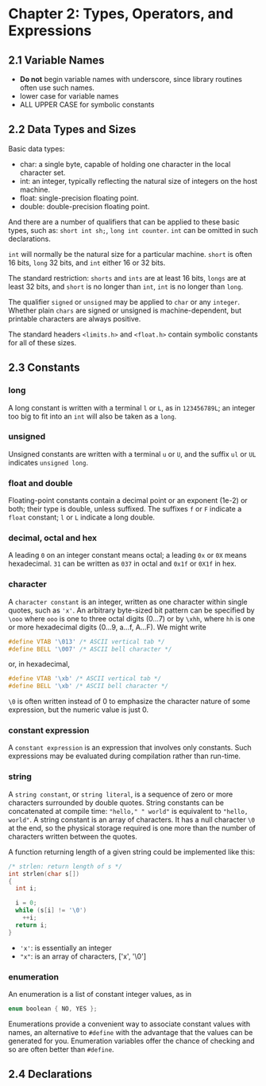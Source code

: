 # Chapter 2: Types, Operators, and Expressions

## 2.1 Variable Names

- **Do not** begin variable names with underscore, since library routines often
  use such names.
- lower case for variable names
- ALL UPPER CASE for symbolic constants

## 2.2 Data Types and Sizes

Basic data types:

- char: a single byte, capable of holding one character in the local character
  set.
- int: an integer, typically reflecting the natural size of integers on the host
  machine.
- float: single-precision floating point.
- double: double-precision floating point.

And there are a number of qualifiers that can be applied to these basic types,
such as: `short int sh;`, `long int counter`. `int` can be omitted in such
declarations.

`int` will normally be the natural size for a particular machine. `short` is
often 16 bits, `long` 32 bits, and `int` either 16 or 32 bits.

The standard restriction: `shorts` and `ints` are at least 16 bits, `longs` are
at least 32 bits, and `short` is no longer than `int`, `int` is no longer than
`long`.

The qualifier `signed` or `unsigned` may be applied to `char` or any `integer`.
Whether plain `chars` are signed or unsigned is machine-dependent, but printable
characters are always positive.

The standard headers `<limits.h>` and `<float.h>` contain symbolic constants
for all of these sizes.

## 2.3 Constants

### long

A long constant is written with a terminal `l` or `L`, as in `123456789L`; an
integer too big to fit into an `int` will also be taken as a `long`.

### unsigned

Unsigned constants are written with a terminal `u` or `U`, and the suffix `ul`
or `UL` indicates `unsigned long`.

### float and double

Floating-point constants contain a decimal point or an exponent (1e-2) or both;
their type is double, unless suffixed. The suffixes `f` or `F` indicate a
`float` constant; `l` or `L` indicate a long double.

### decimal, octal and hex

A leading `0` on an integer constant means octal; a leading `0x` or `0X` means
hexadecimal. `31` can be written as `037` in octal and `0x1f` or `0X1f` in hex.

### character

A `character constant` is an integer, written as one character within single
quotes, such as `'x'`. An arbitrary byte-sized bit pattern can be specified by
`\ooo` where `ooo` is one to three octal digits (0...7) or by `\xhh`, where `hh`
is one or more hexadecimal digits (0...9, a...f, A...F). We might write

```c
#define VTAB '\013' /* ASCII vertical tab */
#define BELL '\007' /* ASCII bell character */
```

or, in hexadecimal,

```c
#define VTAB '\xb' /* ASCII vertical tab */
#define BELL '\xb' /* ASCII bell character */
```

`\0` is often written instead of 0 to emphasize the character nature of some
expression, but the numeric value is just 0.

### constant expression

A `constant expression` is an expression that involves only constants. Such
expressions may be evaluated during compilation rather than run-time.

### string

A `string constant`, or `string literal`, is a sequence of zero or more
characters surrounded by double quotes. String constants can be concatenated
at compile time: `"hello," " world"` is equivalent to `"hello, world"`.
A string constant is an array of characters. It has a null character `\0` at the
end, so the physical storage required is one more than the number of characters
written between the quotes.

A function returning length of a given string could be implemented like this:

```c
/* strlen: return length of s */
int strlen(char s[])
{
  int i;

  i = 0;
  while (s[i] != '\0')
    ++i;
  return i;
}
```

- `'x'`: is essentially an integer
- `"x"`: is an array of characters, ['x', '\0']

### enumeration

An enumeration is a list of constant integer values, as in

```c
enum boolean { NO, YES };
```

Enumerations provide a convenient way to associate constant values with names,
an alternative to `#define` with the advantage that the values can be generated
for you. Enumeration variables offer the chance of checking and so are often
better than `#define`.

## 2.4 Declarations
